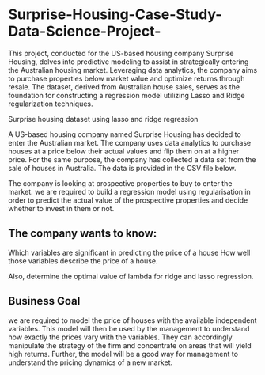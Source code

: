 # Surprise-Housing-Case-Study-Data-Science-Project-

This project, conducted for the US-based housing company Surprise Housing, delves into predictive modeling to assist in strategically entering the Australian housing market. Leveraging data analytics, the company aims to purchase properties below market value and optimize returns through resale. The dataset, derived from Australian house sales, serves as the foundation for constructing a regression model utilizing Lasso and Ridge regularization techniques. 

Surprise housing dataset using lasso and ridge regression

A US-based housing company named Surprise Housing has decided to enter the Australian market. The company uses data analytics to purchase houses at a price below their actual values and flip them on at a higher price. For the same purpose, the company has collected a data set from the sale of houses in Australia. The data is provided in the CSV file below.

The company is looking at prospective properties to buy to enter the market. we are required to build a regression model using regularisation in order to predict the actual value of the prospective properties and decide whether to invest in them or not.

## The company wants to know:
Which variables are significant in predicting the price of a house
How well those variables describe the price of a house.

Also, determine the optimal value of lambda for ridge and lasso regression.

## Business Goal
we are required to model the price of houses with the available independent variables. This model will then be used by the management to understand how exactly the prices vary with the variables. They can accordingly manipulate the strategy of the firm and concentrate on areas that will yield high returns. Further, the model will be a good way for management to understand the pricing dynamics of a new market.
